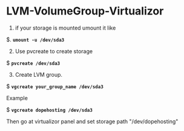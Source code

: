 # LVM-VolumeGroup-Virtualizor


1. if your storage is mounted umount it like

$. **`umount -u /dev/sda3`**

2. Use pvcreate to create storage

$ **`pvcreate /dev/sda3`**

3. Create LVM group.

$ **`vgcreate your_group_name /dev/sda3`**

Example

$ **`vgcreate dopehosting /dev/sda3`**

Then go at virtualizor panel and set storage path "/dev/dopehosting"

